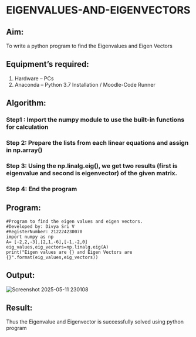 # EIGENVALUES-AND-EIGENVECTORS
## Aim:
To write a python program to find the Eigenvalues and Eigen Vectors
## Equipment’s required:
1. 	Hardware – PCs
2. 	Anaconda – Python 3.7 Installation / Moodle-Code Runner
## Algorithm:
### Step1 : Import the numpy module to use the built-in functions for calculation
### Step 2: Prepare the lists from each linear equations and assign in np.array()
### Step 3: Using the np.linalg.eig(),  we get two results (first is eigenvalue and second is eigenvector) of the given matrix.
### Step 4: End the program

## Program:
```
#Program to find the eigen values and eigen vectors.
#Developed by: Divya Sri V
#RegisterNumber: 212224230070
import numpy as np
A= [-2,2,-3],[2,1,-6],[-1,-2,0]
eig_values,eig_vectors=np.linalg.eig(A)
print("Eigen values are {} and Eigen Vectors are {}".format(eig_values,eig_vectors))
```
## Output:
![Screenshot 2025-05-11 230108](https://github.com/user-attachments/assets/f6c41bcc-65c5-4861-8ba0-edb5616a9d62)

## Result:
Thus the Eigenvalue and Eigenvector is successfully solved using python program
